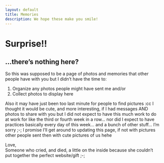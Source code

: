 ```yaml
---
layout: default
title: Memories
description: We hope these make you smile!
---
```

# Surprise!!
## …there’s nothing here?

So this was supposed to be a page of photos and memories that other people have with you but I didn’t have the time to:

1) Organize any photos people might have sent me and/or   
2) Collect photos to display here  

Also it may have just been too last minute for people to find pictures :cc I thought it would be cute, and more interesting, if I had messages AND photos to share with you but I did not expect to have this much work to do at work for like the third or fourth week in a row... nor did I expect to have practices basically every day of this week... and a bunch of other stuff... I’m sorry ;-; I promise I’ll get around to updating this page, if not with pictures other people sent then with cute pictures of us hehe

Love,   
Someone who cried, and died, a little on the inside because she couldn’t put together the perfect website/gift ;-;
